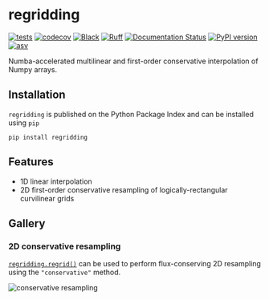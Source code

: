 # regridding

[![tests](https://github.com/sun-data/regridding/actions/workflows/tests.yml/badge.svg)](https://github.com/sun-data/regridding/actions/workflows/tests.yml)
[![codecov](https://codecov.io/gh/sun-data/regridding/graph/badge.svg?token=8W5I2EBDDX)](https://codecov.io/gh/sun-data/regridding)
[![Black](https://github.com/sun-data/regridding/actions/workflows/black.yml/badge.svg)](https://github.com/sun-data/regridding/actions/workflows/black.yml)
[![Ruff](https://github.com/sun-data/regridding/actions/workflows/ruff.yml/badge.svg)](https://github.com/sun-data/regridding/actions/workflows/ruff.yml)
[![Documentation Status](https://readthedocs.org/projects/regridding/badge/?version=latest)](https://regridding.readthedocs.io/en/latest/?badge=latest)
[![PyPI version](https://badge.fury.io/py/regridding.svg)](https://badge.fury.io/py/regridding)
[![asv](http://img.shields.io/badge/benchmarked%20by-asv-blue.svg?style=flat)](https://sun-data.github.io/regridding/)


Numba-accelerated multilinear and first-order conservative interpolation of Numpy arrays.

## Installation

`regridding` is published on the Python Package Index and can be installed using `pip`
```
pip install regridding
```

## Features

 - 1D linear interpolation
 - 2D first-order conservative resampling of logically-rectangular curvilinear grids

## Gallery

### 2D conservative resampling

[`regridding.regrid()`](https://regridding.readthedocs.io/en/latest/_autosummary/regridding.regrid.html)
can be used to perform flux-conserving 2D resampling using the `"conservative"` method.

![conservative resampling](https://regridding.readthedocs.io/en/latest/_images/regridding.regrid_1_0.png)
